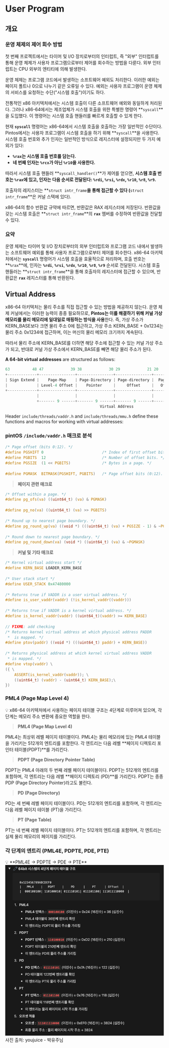 # User Program

## 개요

### **운영 체제의 제어 회수 방법**

첫 번째 프로젝트에서는 타이머 및 I/O 장치로부터의 인터럽트, 즉 "외부" 인터럽트를 통해 운영 체제가 사용자 프로그램으로부터 제어를 회수하는 방법을 다룬다. 외부 인터럽트는 CPU 외부의 엔티티에 의해 발생한다.

운영 체제는 프로그램 코드에서 발생하는 소프트웨어 예외도 처리한다. 이러한 예외는 페이지 폴트나 0으로 나누기 같은 오류일 수 있다. 예외는 사용자 프로그램이 운영 체제의 서비스를 요청하는 수단("시스템 호출")이기도 하다.

전통적인 x86 아키텍처에서는 시스템 호출이 다른 소프트웨어 예외와 동일하게 처리된다. 그러나 x86-64에서는 제조업체가 시스템 호출을 위한 특별한 명령어 **`syscall`**을 도입했다. 이 명령어는 시스템 호출 핸들러를 빠르게 호출할 수 있게 한다.

현재 **`syscall`** 명령어는 x86-64에서 시스템 호출을 호출하는 가장 일반적인 수단이다. Pintos에서는 사용자 프로그램이 시스템 호출을 하기 위해 **`syscall`**을 사용한다. 시스템 호출 번호와 추가 인자는 일반적인 방식으로 레지스터에 설정되지만 두 가지 예외가 있다:

- **`%rax`는 시스템 호출 번호를 담는다.**
- **네 번째 인자는 `%rcx`가 아닌 `%r10`을 사용한다.**

따라서 시스템 호출 핸들러 **`syscall_handler()`**가 제어를 얻으면, **시스템 호출 번호는 `%rax`에 있고, 인자는 다음 순서로 전달된다: `%rdi`, `%rsi`, `%rdx`, `%r10`, `%r8`, `%r9`.**

호출자의 레지스터는 **`struct intr_frame`**을 통해 접근할 수 있다 (**`struct intr_frame`**은 커널 스택에 있다).

x86-64의 함수 반환값 규약에 따르면, 반환값은 RAX 레지스터에 저장된다. 반환값을 갖는 시스템 호출은 **`struct intr_frame`**의 **`rax`** 멤버를 수정하여 반환값을 전달할 수 있다.

### **요약**

운영 체제는 타이머 및 I/O 장치로부터의 외부 인터럽트와 프로그램 코드 내에서 발생하는 소프트웨어 예외를 통해 사용자 프로그램으로부터 제어를 회수한다. x86-64 아키텍처에서는 **`syscall`** 명령어가 시스템 호출을 효율적으로 처리하며, 호출 번호는 **`%rax`**에, 인자는 **`%rdi`**, **`%rsi`**, **`%rdx`**, **`%r10`**, **`%r8`**, **`%r9`** 순서로 전달된다. 시스템 호출 핸들러는 **`struct intr_frame`**을 통해 호출자의 레지스터에 접근할 수 있으며, 반환값은 **`rax`** 레지스터를 통해 반환된다.

## Virtual Address

x86-64 아키텍처는 물리 주소를 직접 접근할 수 있는 방법을 제공하지 않는다. 운영 체제 커널에서는 이러한 능력이 종종 필요하므로, **Pintos는 이를 해결하기 위해 커널 가상 메모리를 물리 메모리에 일대일로 매핑하는 방식을 사용**한다. 즉, 가상 주소가 KERN_BASE보다 크면 물리 주소 0에 접근하고, 가상 주소 KERN_BASE + 0x1234는 물리 주소 0x1234에 접근하며, 이는 머신의 물리 메모리 크기까지 계속된다. 

 따라서 물리 주소에 KERN_BASE를 더하면 해당 주소에 접근할 수 있는 커널 가상 주소가 되고, 반대로 커널 가상 주소에서 KERN_BASE를 빼면 해당 물리 주소가 된다.

**A 64-bit virtual addresses** are structured as follows:

```c
63          48 47            39 38            30 29            21 20         12 11         0
+-------------+----------------+----------------+----------------+-------------+------------+
| Sign Extend |    Page-Map    | Page-Directory | Page-directory |  Page-Table |  Physical  |
|             | Level-4 Offset |    Pointer     |     Offset     |   Offset    |   Offset   |
+-------------+----------------+----------------+----------------+-------------+------------+
              |                |                |                |             |            |
              +------- 9 ------+------- 9 ------+------- 9 ------+----- 9 -----+---- 12 ----+
                                          Virtual Address
```

Header `include/threads/vaddr.h` and `include/threads/mmu.h` define these functions and macros for working with virtual addresses:

### pintOS `/include/vaddr.h` 매크로 분석

```c
/* Page offset (bits 0:12). */
#define PGSHIFT 0                          /* Index of first offset bit. */
#define PGBITS  12                         /* Number of offset bits. */
#define PGSIZE  (1 << PGBITS)              /* Bytes in a page. */

#define PGMASK  BITMASK(PGSHIFT, PGBITS)   /* Page offset bits (0:12). */
```

> **페이지 관련 매크로**
> 

```c
/* Offset within a page. */
#define pg_ofs(va) ((uint64_t) (va) & PGMASK)

#define pg_no(va) ((uint64_t) (va) >> PGBITS)

/* Round up to nearest page boundary. */
#define pg_round_up(va) ((void *) (((uint64_t) (va) + PGSIZE - 1) & ~PGMASK))

/* Round down to nearest page boundary. */
#define pg_round_down(va) (void *) ((uint64_t) (va) & ~PGMASK)
```

> **커널 및 기타 매크로**
> 

```c
/* Kernel virtual address start */
#define KERN_BASE LOADER_KERN_BASE

/* User stack start */
#define USER_STACK 0x47480000

/* Returns true if VADDR is a user virtual address. */
#define is_user_vaddr(vaddr) (!is_kernel_vaddr((vaddr)))

/* Returns true if VADDR is a kernel virtual address. */
#define is_kernel_vaddr(vaddr) ((uint64_t)(vaddr) >= KERN_BASE)

// FIXME: add checking
/* Returns kernel virtual address at which physical address PADDR
 *  is mapped. */
#define ptov(paddr) ((void *) (((uint64_t) paddr) + KERN_BASE))

/* Returns physical address at which kernel virtual address VADDR
 * is mapped. */
#define vtop(vaddr) \
({ \
	ASSERT(is_kernel_vaddr(vaddr)); \
	((uint64_t) (vaddr) - (uint64_t) KERN_BASE);\
})
```

### **PML4 (Page Map Level 4)**

<aside>
💡 x86-64 아키텍처에서 사용하는 페이지 테이블 구조는 4단계로 이루어져 있으며, 각 단계는 메모리 주소 변환에 중요한 역할을 한다.

</aside>

> **PML4 (Page Map Level 4)**
> 

PML4는 최상위 레벨 페이지 테이블이다. PML4는 물리 메모리에 있는 PML4 테이블을 가리키는 512개의 엔트리를 포함한다. 각 엔트리는 다음 레벨 **페이지 디렉토리 포인터 테이블(PDPT)**를 가리킨다. 

> **PDPT (Page Directory Pointer Table)**
> 

PDPT는 PML4 아래의 두 번째 레벨 페이지 테이블이다. PDPT는 512개의 엔트리를 포함하며, 각 엔트리는 다음 레벨 **페이지 디렉토리 (PD)**를 가리킨다. PDPT는 종종 PDP (Page Directory Pointer)라고도 불린다.

> **PD (Page Directory)**
> 

PD는 세 번째 레벨 페이지 테이블이다. PD는 512개의 엔트리를 포함하며, 각 엔트리는 다음 레벨 페이지 테이블 (PT)을 가리킨다.

> **PT (Page Table)**
> 

PT는 네 번째 레벨 페이지 테이블이다. PT는 512개의 엔트리를 포함하며, 각 엔트리는 실제 물리 메모리의 페이지를 가리킨다.

### 각 단계의 엔트리 (PML4E, PDPTE, PDE, PTE)

<aside>
💡 **PML4E → PDPTE → PDE → PTE**
</aside>
<img src="../img/userprog/PML4.png">
<br>
사진 출처: youjuice - 박유주님
